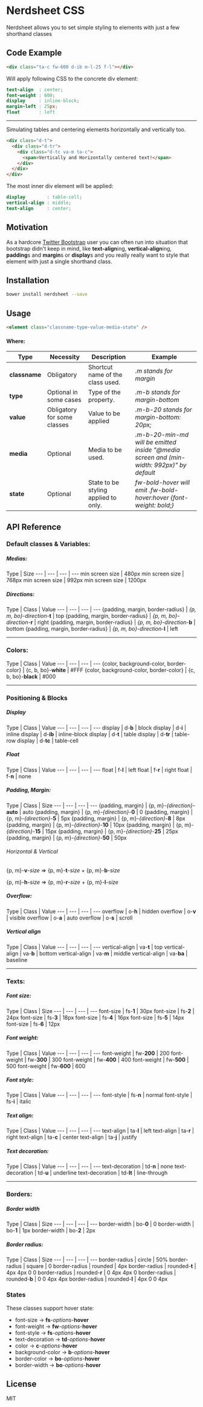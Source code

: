 # Nerdsheet CSS

Nerdsheet allows you to set simple styling to elements with just a few shorthand classes

## Code Example

```html
<div class="ta-c fw-600 d-ib m-l-25 f-l"></div>
```
Will apply following CSS to the concrete div element:
```scss
text-align  : center;
font-weight : 600;
display     : inline-block;
margin-left : 25px;
float       : left
```

***

Simulating tables and centering elements horizontally and vertically too.

```html
<div class="d-t">
  <div class="d-tr">
    <div class="d-tc va-m ta-c">
      <span>Vertically and Horizontally centered text!</span>
    </div>
  </div>
</div>
```
The most inner div element will be applied:
```scss
display        : table-cell;
vertical-align : middle;
text-align     : center;
```

## Motivation

As a hardcore [Twitter Bootstrap](http://getbootstrap.com) user you can often run into situation that bootstrap didn't keep in mind, like **text-align**ing, **vertical-align**ing, **padding**s and **margin**s or **display**s and you really really want to style that element with just a single shorthand class.

## Installation
```bash
bower install nerdsheet --save
```

## Usage
```html
<element class="classname-type-value-media-state" />
```

#### Where:

Type | Necessity | Description | Example
--- | --- | --- | ---
**classname** | Obligatory | Shortcut name of the class used. | *.m stands for margin*
**type** | Optional in some cases | Type of the property. | *.m-b stands for margin-bottom*
**value** | Obligatory for some classes | Value to be applied | *.m-b-20 stands for margin-bottom: 20px;*
**media** | Optional | Media to be used. | *.m-b-20-min-md will be emitted inside "@media screen and (min-width: 992px)" by default*
**state** | Optional | State to be styling applied to only. | *fw-bold-hover will emit .fw-bold-hover:hover {font-weight: bold;}*

## API Reference

### Default classes & Variables:

##### Medias:

Type | Size
--- | --- | --- | --- 
min screen size | 480px
min screen size | 768px
min screen size | 992px
min screen size | 1200px

##### Directions:

Type | Class | Value
--- | --- | --- | --- 
{padding, margin, border-radius} | *{p, m, bo}-direction*-**t** | top
{padding, margin, border-radius} | *{p, m, bo}-direction*-**r** | right
{padding, margin, border-radius} | *{p, m, bo}-direction*-**b** | bottom
{padding, margin, border-radius} | *{p, m, bo}-direction*-**l** | left

***

### Colors:

Type | Class | Value
--- | --- | --- | --- 
{color, background-color, border-color} | {c, b, bo}-**white** | #FFF
{color, background-color, border-color} | {c, b, bo}-**black** | #000

***

### Positioning & Blocks

##### Display

Type | Class | Value
--- | --- | --- | --- 
display | d-**b** | block
display | d-**i** | inline
display | d-**ib** | inline-block
display | d-**t** | table
display | d-**tr** | table-row
display | d-**tc** | table-cell

##### Float

Type | Class | Value
--- | --- | --- | --- 
float | f-**l** | left
float | f-**r** | right
float | f-**n** | none

##### Padding, Margin:

Type | Class | Size
--- | --- | --- | --- 
{padding, margin} | {p, m}-*{direction}*-**auto** | auto
{padding, margin} | {p, m}-*{direction}*-**0** | 0
{padding, margin} | {p, m}-*{direction}*-**5** | 5px
{padding, margin} | {p, m}-*{direction}*-**8** | 8px
{padding, margin} | {p, m}-*{direction}*-**10** | 10px
{padding, margin} | {p, m}-*{direction}*-**15** | 15px
{padding, margin} | {p, m}-*{direction}*-**25** | 25px
{padding, margin} | {p, m}-*{direction}*-**50** | 50px

###### Horizontal & Vertical

{p, m}-**v**-*size* => {p, m}-**t**-*size* + {p, m}-**b**-*size*

{p, m}-**h**-*size* => {p, m}-**r**-*size* + {p, m}-**l**-*size*

##### Overflow:

Type | Class | Value
--- | --- | --- | --- 
overflow | o-**h** | hidden
overflow | o-**v** | visible
overflow | o-**a** | auto
overflow | o-**s** | scroll

##### Vertical align

Type | Class | Value
--- | --- | --- | --- 
vertical-align | va-**t** | top
vertical-align | va-**b** | bottom
vertical-align | va-**m** | middle
vertical-align | va-**ba** | baseline

***

### Texts:

##### Font size:

Type | Class | Size
--- | --- | --- | --- 
font-size | fs-**1** | 30px
font-size | fs-**2** | 24px
font-size | fs-**3** | 18px
font-size | fs-**4** | 16px
font-size | fs-**5** | 14px
font-size | fs-**6** | 12px

##### Font weight:

Type | Class | Value
--- | --- | --- | --- 
font-weight | fw-**200** | 200
font-weight | fw-**300** | 300
font-weight | fw-**400** | 400
font-weight | fw-**500** | 500
font-weight | fw-**600** | 600

##### Font style:

Type | Class | Value
--- | --- | --- | --- 
font-style | fs-**n** | normal
font-style | fs-**i** | italic

##### Text align:

Type | Class | Value
--- | --- | --- | --- 
text-align | ta-**l** | left
text-align | ta-**r** | right
text-align | ta-**c** | center
text-align | ta-**j** | justify

##### Text decoration:

Type | Class | Value
--- | --- | --- | --- 
text-decoration | td-**n** | none
text-decoration | td-**u** | underline
text-decoration | td-**lt** | line-through

***

### Borders:

##### Border width

Type | Class | Size
--- | --- | --- | --- 
border-width | bo-**0** | 0
border-width | bo-**1** | 1px
border-width | bo-**2** | 2px

##### Border radius:

Type | Class | Size
--- | --- | --- | --- 
border-radius | circle | 50%
border-radius | square | 0
border-radius | rounded | 4px
border-radius | rounded-**t** | 4px 4px 0 0
border-radius | rounded-**r** | 0 4px 4px 0
border-radius | rounded-**b** | 0 0 4px 4px
border-radius | rounded-**l** | 4px 0 0 4px

### States

These classes support hover state:

* font-size -> **fs**-*options*-**hover**
* font-weight -> **fw**-*options*-**hover**
* font-style -> **fs**-*options*-**hover**
* text-decoration -> **td**-*options*-**hover**
* color -> **c**-*options*-**hover**
* background-color -> **b**-*options*-**hover**
* border-color -> **bo**-*options*-**hover**
* border-width -> **bo**-*options*-**hover**

## License

MIT

